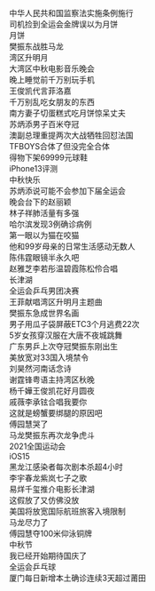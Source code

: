 中华人民共和国监察法实施条例施行  
司机捡到全运会金牌误以为月饼  
月饼  
樊振东战胜马龙  
湾区升明月  
大湾区中秋电影音乐晚会  
晚上睡觉前千万别玩手机  
王俊凯代言菲洛嘉  
千万别乱吃女朋友的东西  
南方妻子切蛋糕式吃月饼惊呆丈夫  
苏炳添男子百米夺冠  
澳副总理重提两次大战牺牲回怼法国  
TFBOYS合体了但没完全合体  
得物下架69999元球鞋  
iPhone13评测  
中秋快乐  
苏炳添说可能不会参加下届全运会  
晚会台下的赵丽颖  
林子祥肺活量有多强  
哈尔滨发现3例确诊病例  
第一眼以为猫在咬猫  
他和99岁母亲的日常生活感动无数人  
陈伟霆眼镜半永久吧  
赵雅芝李若彤温碧霞陈松伶合唱  
长津湖  
全运会乒乓男团决赛  
王菲献唱湾区升明月主题曲  
樊振东急成世界名画  
男子用瓜子袋屏蔽ETC3个月逃费22次  
5岁女孩穿汉服在大唐不夜城跳舞  
广东男乒上次夺冠樊振东刚出生  
美放宽对33国入境禁令  
刘昊然河南话念诗  
谢霆锋粤语主持湾区秋晚  
杨千嬅王俊凯花好月圆夜  
戚薇李承铉合唱我要你  
这就是螃蟹要绑腿的原因吧  
傅园慧哭了  
马龙樊振东再次龙争虎斗  
2021全国运动会  
iOS15  
黑龙江感染者每次剧本杀超4小时  
李宇春龙紫岚七子之歌  
易烊千玺推介电影长津湖  
这假放了又仿佛没放  
美国将放宽国际航班旅客入境限制  
马龙尽力了  
傅园慧夺100米仰泳铜牌  
中秋节  
我已经开始期待国庆了  
全运会乒乓球  
厦门每日新增本土确诊连续3天超过莆田  
